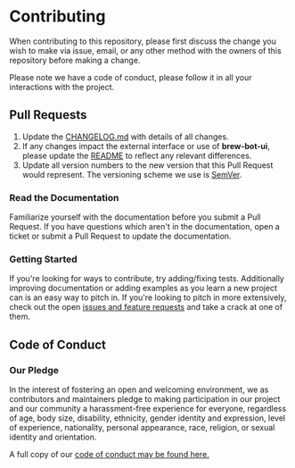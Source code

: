 # Contributing

When contributing to this repository, please first discuss the change you wish to make via issue, email, or any other method with the owners of this repository before making a change.

Please note we have a code of conduct, please follow it in all your interactions with the project.

## Pull Requests

1. Update the [CHANGELOG.md](https://github.com/nnichols/brew-bot-ui/blob/master/CHANGELOG.md) with details of all changes.
2. If any changes impact the external interface or use of **brew-bot-ui**, please update the [README](https://github.com/nnichols/brew-bot-ui/blob/master/README.md) to reflect any relevant differences.
3. Update all version numbers to the new version that this Pull Request would represent.
   The versioning scheme we use is [SemVer](http://semver.org/).

### Read the Documentation

Familiarize yourself with the documentation before you submit a Pull Request.
If you have questions which aren't in the documentation, open a ticket or submit a Pull Request to update the documentation.

### Getting Started

If you're looking for ways to contribute, try adding/fixing tests.
Additionally improving documentation or adding examples as you learn a new project can is an easy way to pitch in.
If you're looking to pitch in more extensively, check out the open [issues and feature requests](https://github.com/nnichols/brew-bot-ui/issues) and take a crack at one of them.

## Code of Conduct

### Our Pledge

In the interest of fostering an open and welcoming environment, we as contributors and maintainers pledge to making participation in our project and our community a harassment-free experience for everyone, regardless of age, body size, disability, ethnicity, gender identity and expression, level of experience, nationality, personal appearance, race, religion, or sexual identity and orientation.

A full copy of our [code of conduct may be found here.](https://github.com/nnichols/brew-bot-ui/blob/master/CODE_OF_CONDUCT.md)
